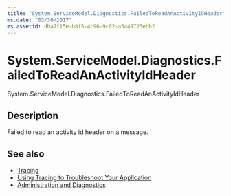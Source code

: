 ```yaml
---
title: "System.ServiceModel.Diagnostics.FailedToReadAnActivityIdHeader"
ms.date: "03/30/2017"
ms.assetid: dba7f15e-b8f5-4c96-9c02-a3a49723ebb2
---
```

# System.ServiceModel.Diagnostics.FailedToReadAnActivityIdHeader
System.ServiceModel.Diagnostics.FailedToReadAnActivityIdHeader  
  
## Description  
 Failed to read an activity id header on a message.  
  
## See also

- [Tracing](../../../../../docs/framework/wcf/diagnostics/tracing/index.md)
- [Using Tracing to Troubleshoot Your Application](../../../../../docs/framework/wcf/diagnostics/tracing/using-tracing-to-troubleshoot-your-application.md)
- [Administration and Diagnostics](../../../../../docs/framework/wcf/diagnostics/index.md)

